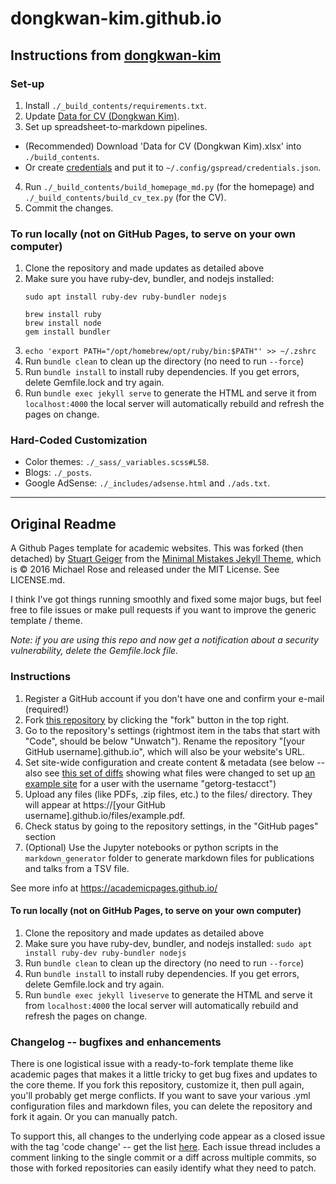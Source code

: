 # dongkwan-kim.github.io

## Instructions from [dongkwan-kim](https://github.com/dongkwan-kim)

### Set-up

1. Install `./_build_contents/requirements.txt`.
2. Update [Data for CV (Dongkwan Kim)](https://docs.google.com/spreadsheets/d/1QeeQhPYIeTiCTJNczKSfenHCYGMLf3a2vvzCor1Gd2A/edit#gid=1901573817).
3. Set up spreadsheet-to-markdown pipelines.
 - (Recommended) Download 'Data for CV (Dongkwan Kim).xlsx' into `./build_contents`.
 - Or create [credentials](https://docs.gspread.org/en/v4.0.1/oauth2.html#oauth-client-id) and put it to `~/.config/gspread/credentials.json`.
4. Run `./_build_contents/build_homepage_md.py` (for the homepage) and `./_build_contents/build_cv_tex.py` (for the CV).
5. Commit the changes.

### To run locally (not on GitHub Pages, to serve on your own computer)

1. Clone the repository and made updates as detailed above
1. Make sure you have ruby-dev, bundler, and nodejs installed:
      ```
      sudo apt install ruby-dev ruby-bundler nodejs
      
      brew install ruby
      brew install node
      gem install bundler
      ```
1. `echo 'export PATH="/opt/homebrew/opt/ruby/bin:$PATH"' >> ~/.zshrc`
1. Run `bundle clean` to clean up the directory (no need to run `--force`)
1. Run `bundle install` to install ruby dependencies. If you get errors, delete Gemfile.lock and try again.
1. Run `bundle exec jekyll serve` to generate the HTML and serve it from `localhost:4000` the local server will automatically rebuild and refresh the pages on change.

### Hard-Coded Customization

- Color themes: `./_sass/_variables.scss#L58`.
- Blogs: `./_posts`.
- Google AdSense: `./_includes/adsense.html` and `./ads.txt`.

---

## Original Readme

A Github Pages template for academic websites. This was forked (then detached) by [Stuart Geiger](https://github.com/staeiou) from the [Minimal Mistakes Jekyll Theme](https://mmistakes.github.io/minimal-mistakes/), which is © 2016 Michael Rose and released under the MIT License. See LICENSE.md.

I think I've got things running smoothly and fixed some major bugs, but feel free to file issues or make pull requests if you want to improve the generic template / theme.

*Note: if you are using this repo and now get a notification about a security vulnerability, delete the Gemfile.lock file.*

### Instructions

1. Register a GitHub account if you don't have one and confirm your e-mail (required!)
1. Fork [this repository](https://github.com/academicpages/academicpages.github.io) by clicking the "fork" button in the top right. 
1. Go to the repository's settings (rightmost item in the tabs that start with "Code", should be below "Unwatch"). Rename the repository "[your GitHub username].github.io", which will also be your website's URL.
1. Set site-wide configuration and create content & metadata (see below -- also see [this set of diffs](http://archive.is/3TPas) showing what files were changed to set up [an example site](https://getorg-testacct.github.io) for a user with the username "getorg-testacct")
1. Upload any files (like PDFs, .zip files, etc.) to the files/ directory. They will appear at https://[your GitHub username].github.io/files/example.pdf.  
1. Check status by going to the repository settings, in the "GitHub pages" section
1. (Optional) Use the Jupyter notebooks or python scripts in the `markdown_generator` folder to generate markdown files for publications and talks from a TSV file.

See more info at https://academicpages.github.io/

#### To run locally (not on GitHub Pages, to serve on your own computer)

1. Clone the repository and made updates as detailed above
1. Make sure you have ruby-dev, bundler, and nodejs installed: `sudo apt install ruby-dev ruby-bundler nodejs`
1. Run `bundle clean` to clean up the directory (no need to run `--force`)
1. Run `bundle install` to install ruby dependencies. If you get errors, delete Gemfile.lock and try again.
1. Run `bundle exec jekyll liveserve` to generate the HTML and serve it from `localhost:4000` the local server will automatically rebuild and refresh the pages on change.

### Changelog -- bugfixes and enhancements

There is one logistical issue with a ready-to-fork template theme like academic pages that makes it a little tricky to get bug fixes and updates to the core theme. If you fork this repository, customize it, then pull again, you'll probably get merge conflicts. If you want to save your various .yml configuration files and markdown files, you can delete the repository and fork it again. Or you can manually patch. 

To support this, all changes to the underlying code appear as a closed issue with the tag 'code change' -- get the list [here](https://github.com/academicpages/academicpages.github.io/issues?q=is%3Aclosed%20is%3Aissue%20label%3A%22code%20change%22%20). Each issue thread includes a comment linking to the single commit or a diff across multiple commits, so those with forked repositories can easily identify what they need to patch.

